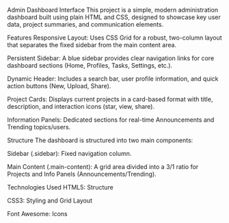 Admin Dashboard Interface
This project is a simple, modern administration dashboard built using plain HTML and CSS, designed to showcase key user data, project summaries, and communication elements.

Features
Responsive Layout: Uses CSS Grid for a robust, two-column layout that separates the fixed sidebar from the main content area.

Persistent Sidebar: A blue sidebar provides clear navigation links for core dashboard sections (Home, Profiles, Tasks, Settings, etc.).

Dynamic Header: Includes a search bar, user profile information, and quick action buttons (New, Upload, Share).

Project Cards: Displays current projects in a card-based format with title, description, and interaction icons (star, view, share).

Information Panels: Dedicated sections for real-time Announcements and Trending topics/users.

Structure
The dashboard is structured into two main components:

Sidebar (.sidebar): Fixed navigation column.

Main Content (.main-content): A grid area divided into a 3/1 ratio for Projects and Info Panels (Announcements/Trending).

Technologies Used
HTML5: Structure

CSS3: Styling and Grid Layout

Font Awesome: Icons
